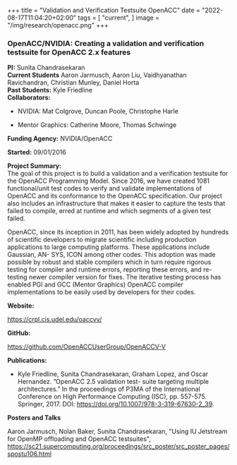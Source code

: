 +++
title = "Validation and Verification Testsuite OpenACC"
date = "2022-08-17T11:04:20+02:00"
tags = [
    "current",
]
image = "/img/research/openacc.png"
+++

### OpenACC/NVIDIA: Creating a validation and verification testsuite for OpenACC 2.x features

**PI:** Sunita Chandrasekaran  
**Current Students** Aaron Jarmusch, Aaron Liu, Vaidhyanathan Ravichandran, Christian Munley, Daniel Horta  
**Past Students:** Kyle Friedline  
**Collaborators:**

* NVIDIA: Mat Colgrove, Duncan Poole, Christophe Harle

* Mentor Graphics: Catherine Moore, Thomas Schwinge


**Funding Agency:** NVIDIA/OpenACC  

**Started:** 09/01/2016

**Project Summary:**  
The goal of this project is to build a validation and a verification testsuite for the OpenACC Programming Model. Since 2016, we have created 1081 functional/unit test codes to verify and validate implementations of OpenACC and its conformance to the OpenACC specification. Our project also includes an infrastructure that makes it easier to capture the tests that failed to compile, erred at runtime and which segments of a given test failed.

OpenACC, since its inception in 2011, has been widely adopted by hundreds of scientific developers to migrate scientific including production applications to large computing platforms. These applications include Gaussian, AN- SYS, ICON among other codes. This adoption was made possible by robust and stable compilers which in turn require rigorous testing for compiler and runtime errors, reporting these errors, and re-testing newer compiler version for fixes. The iterative testing process has enabled PGI and GCC (Mentor Graphics) OpenACC compiler implementations to be easily used by developers for their codes.

**Website:**

https://crpl.cis.udel.edu/oaccvv/

**GitHub:**

https://github.com/OpenACCUserGroup/OpenACCV-V</a>

**Publications:**

* Kyle Friedline, Sunita Chandrasekaran, Graham Lopez, and Oscar Hernandez. ”OpenACC 2.5 validation test- suite targeting multiple architectures.” In the proceedings of P3MA of the International Conference on High Performance Computing (ISC), pp. 557-575. Springer, 2017. DOI: <a href="https://doi.org/10.1007/978-3-319-67630-2_39">https://doi.org/10.1007/978-3-319-67630-2_39</a>.

**Posters and Talks**

Aaron Jarmusch, Nolan Baker, Sunita Chandrasekaran, "Using IU Jetstream for OpenMP offloading and OpenACC testsuites", <a href="https://sc21.supercomputing.org/proceedings/src_poster/src_poster_pages/spostu106.html">https://sc21.supercomputing.org/proceedings/src_poster/src_poster_pages/spostu106.html
